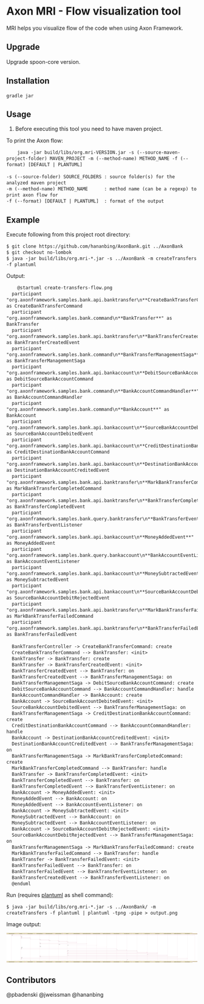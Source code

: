 Axon MRI - Flow visualization tool
==================================

MRI helps you visualize flow of the code when using Axon Framework.

Upgrade
------------

Upgrade spoon-core version.

Installation
------------

	gradle jar

Usage
-----

1. Before executing this tool you need to have maven project.

To print the Axon flow:

		java -jar build/libs/org.mri-VERSION.jar -s (--source-maven-project-folder) MAVEN_PROJECT -m (--method-name) METHOD_NAME -f (--format) [DEFAULT | PLANTUML]

    -s (--source-folder) SOURCE_FOLDERS : source folder(s) for the analyzed maven project
    -m (--method-name) METHOD_NAME      : method name (can be a regexp) to print axon flow for
    -f (--format) [DEFAULT | PLANTUML]  : format of the output
		
Example
-------

Execute following from this project root directory:

	$ git clone https://github.com/hananbing/AxonBank.git ../AxonBank
	$ git checkout no-lombok
	$ java -jar build/libs/org.mri-*.jar -s ../AxonBank -m createTransfers -f plantuml

Output:

```
	@startuml create-transfers-flow.png
  participant "org.axonframework.samples.bank.api.banktransfer\n**CreateBankTransferCommand**" as CreateBankTransferCommand
  participant "org.axonframework.samples.bank.command\n**BankTransfer**" as BankTransfer
  participant "org.axonframework.samples.bank.api.banktransfer\n**BankTransferCreatedEvent**" as BankTransferCreatedEvent
  participant "org.axonframework.samples.bank.command\n**BankTransferManagementSaga**" as BankTransferManagementSaga
  participant "org.axonframework.samples.bank.api.bankaccount\n**DebitSourceBankAccountCommand**" as DebitSourceBankAccountCommand
  participant "org.axonframework.samples.bank.command\n**BankAccountCommandHandler**" as BankAccountCommandHandler
  participant "org.axonframework.samples.bank.command\n**BankAccount**" as BankAccount
  participant "org.axonframework.samples.bank.api.bankaccount\n**SourceBankAccountDebitedEvent**" as SourceBankAccountDebitedEvent
  participant "org.axonframework.samples.bank.api.bankaccount\n**CreditDestinationBankAccountCommand**" as CreditDestinationBankAccountCommand
  participant "org.axonframework.samples.bank.api.bankaccount\n**DestinationBankAccountCreditedEvent**" as DestinationBankAccountCreditedEvent
  participant "org.axonframework.samples.bank.api.banktransfer\n**MarkBankTransferCompletedCommand**" as MarkBankTransferCompletedCommand
  participant "org.axonframework.samples.bank.api.banktransfer\n**BankTransferCompletedEvent**" as BankTransferCompletedEvent
  participant "org.axonframework.samples.bank.query.banktransfer\n**BankTransferEventListener**" as BankTransferEventListener
  participant "org.axonframework.samples.bank.api.bankaccount\n**MoneyAddedEvent**" as MoneyAddedEvent
  participant "org.axonframework.samples.bank.query.bankaccount\n**BankAccountEventListener**" as BankAccountEventListener
  participant "org.axonframework.samples.bank.api.bankaccount\n**MoneySubtractedEvent**" as MoneySubtractedEvent
  participant "org.axonframework.samples.bank.api.bankaccount\n**SourceBankAccountDebitRejectedEvent**" as SourceBankAccountDebitRejectedEvent
  participant "org.axonframework.samples.bank.api.banktransfer\n**MarkBankTransferFailedCommand**" as MarkBankTransferFailedCommand
  participant "org.axonframework.samples.bank.api.banktransfer\n**BankTransferFailedEvent**" as BankTransferFailedEvent

  BankTransferController -> CreateBankTransferCommand: create
  CreateBankTransferCommand --> BankTransfer: <init>
  BankTransfer -> BankTransfer: create
  BankTransfer -> BankTransferCreatedEvent: <init>
  BankTransferCreatedEvent --> BankTransfer: on
  BankTransferCreatedEvent --> BankTransferManagementSaga: on
  BankTransferManagementSaga -> DebitSourceBankAccountCommand: create
  DebitSourceBankAccountCommand --> BankAccountCommandHandler: handle
  BankAccountCommandHandler -> BankAccount: create
  BankAccount -> SourceBankAccountDebitedEvent: <init>
  SourceBankAccountDebitedEvent --> BankTransferManagementSaga: on
  BankTransferManagementSaga -> CreditDestinationBankAccountCommand: create
  CreditDestinationBankAccountCommand --> BankAccountCommandHandler: handle
  BankAccount -> DestinationBankAccountCreditedEvent: <init>
  DestinationBankAccountCreditedEvent --> BankTransferManagementSaga: on
  BankTransferManagementSaga -> MarkBankTransferCompletedCommand: create
  MarkBankTransferCompletedCommand --> BankTransfer: handle
  BankTransfer -> BankTransferCompletedEvent: <init>
  BankTransferCompletedEvent --> BankTransfer: on
  BankTransferCompletedEvent --> BankTransferEventListener: on
  BankAccount -> MoneyAddedEvent: <init>
  MoneyAddedEvent --> BankAccount: on
  MoneyAddedEvent --> BankAccountEventListener: on
  BankAccount -> MoneySubtractedEvent: <init>
  MoneySubtractedEvent --> BankAccount: on
  MoneySubtractedEvent --> BankAccountEventListener: on
  BankAccount -> SourceBankAccountDebitRejectedEvent: <init>
  SourceBankAccountDebitRejectedEvent --> BankTransferManagementSaga: on
  BankTransferManagementSaga -> MarkBankTransferFailedCommand: create
  MarkBankTransferFailedCommand --> BankTransfer: handle
  BankTransfer -> BankTransferFailedEvent: <init>
  BankTransferFailedEvent --> BankTransfer: on
  BankTransferFailedEvent --> BankTransferEventListener: on
  BankTransferCreatedEvent --> BankTransferEventListener: on
  @enduml
```
	
Run (requires [plantuml](https://plantuml.com/zh/download) as shell command):

	$ java -jar build/libs/org.mri-*.jar -s ../AxonBank/ -m createTransfers -f plantuml | plantuml -tpng -pipe > output.png

Image output:

![Example Axon flow as Plant UML sequence diagram](./create-transfers-flow.png)

Contributors
-------

@pbadenski
@jweissman
@hananbing